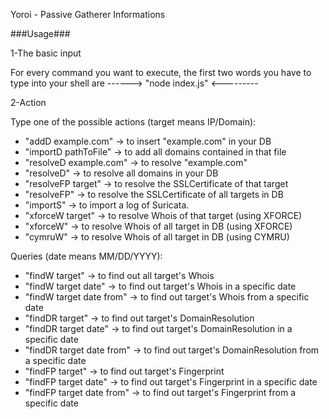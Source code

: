 Yoroi - Passive Gatherer Informations

###Usage###

1-The basic input

For every command you want to execute, the first two words you have to type into
your shell are
                  ------> "node index.js" <---------

2-Action

Type one of the possible actions (target means IP/Domain):
  - "addD example.com"        -> to insert "example.com" in your DB
  - "importD pathToFile"      -> to add all domains contained in that file
  - "resolveD example.com"    -> to resolve "example.com"
  - "resolveD"                -> to resolve all domains in your DB
  - "resolveFP target"        -> to resolve the SSLCertificate of that target
  - "resolveFP"               -> to resolve the SSLCertificate of all targets in DB
  - "importS"                 -> to import a log of Suricata.
  - "xforceW target"          -> to resolve Whois of that target (using XFORCE)
  - "xforceW"                 -> to resolve Whois of all target in DB (using XFORCE)
  - "cymruW"                  -> to resolve Whois of all target in DB (using CYMRU)

  Queries (date means MM/DD/YYYY):
  - "findW target"            -> to find out all target's Whois
  - "findW target date"       -> to find out target's Whois in a specific date
  - "findW target date from"  -> to find out target's Whois from a specific date
  - "findDR target"           -> to find out target's DomainResolution
  - "findDR target date"      -> to find out target's DomainResolution in a specific date
  - "findDR target date from" -> to find out target's DomainResolution from a specific date
  - "findFP target"           -> to find out target's Fingerprint
  - "findFP target date"      -> to find out target's Fingerprint in a specific date
  - "findFP target date from" -> to find out target's Fingerprint from a specific date

  
